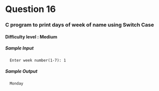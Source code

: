 # Question 16

### C program to print days of week of name using Switch Case

#### Difficulty level : Medium

##### Sample Input

      Enter week number(1-7): 1

##### Sample Output

      Monday
